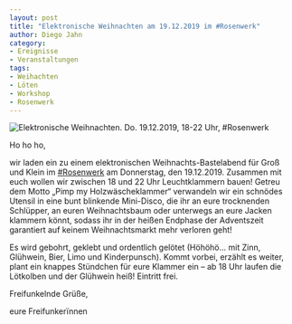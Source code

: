 ```yaml
---
layout: post
title: "Elektronische Weihnachten am 19.12.2019 im #Rosenwerk"
author: Diego Jahn
category:
- Ereignisse
- Veranstaltungen
tags:
- Weihachten
- Löten
- Workshop
- Rosenwerk
---
```

<img src="{{ site.url }}{{ site.baseurl }}/downloads/2019-12-12_Elektronische Weihnachten_FFDD.gif" alt="Elektronische Weihnachten. Do. 19.12.2019, 18-22 Uhr, #Rosenwerk" />

Ho ho ho,

wir laden ein zu einem elektronischen Weihnachts-Bastelabend für Groß und Klein im [#Rosenwerk](https://konglomerat.org/kontakt.html) am Donnerstag, den 19.12.2019. Zusammen mit euch wollen wir zwischen 18 und 22 Uhr Leuchtklammern bauen! Getreu dem Motto „Pimp my Holzwäscheklammer“ verwandeln wir ein schnödes Utensil in eine bunt blinkende Mini-Disco, die ihr an eure trocknenden Schlüpper, an euren Weihnachtsbaum oder unterwegs an eure Jacken klammern könnt, sodass ihr in der heißen Endphase der Adventszeit garantiert auf keinem Weihnachtsmarkt mehr verloren geht!

Es wird gebohrt, geklebt und ordentlich gelötet (Höhöhö... mit Zinn, Glühwein, Bier, Limo und Kinderpunsch). Kommt vorbei, erzählt es weiter, plant ein knappes Stündchen für eure Klammer ein – ab 18 Uhr laufen die Lötkolben und der Glühwein heiß! Eintritt frei.


Freifunkelnde Grüße,

eure Freifunkerïnnen
